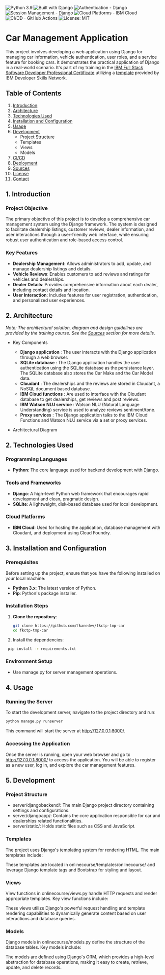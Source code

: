![Python 3.9](https://img.shields.io/badge/Python-3.9-blue.svg)
![Built with Django](https://img.shields.io/badge/Built%20with-Django-brightgreen.svg)
![Authentication - Django](https://img.shields.io/badge/Authentication-Django-blue.svg)
![Session Management - Django](https://img.shields.io/badge/Session%20Management-Django-orange.svg)
![Cloud Platforms - IBM Cloud](https://img.shields.io/badge/Cloud%20Platforms-IBM%20Cloud-blue.svg)
![CI/CD - GitHub Actions](https://img.shields.io/badge/CI%2FCD-GitHub%20Actions-brightgreen.svg)
![License: MIT](https://img.shields.io/badge/License-MIT-green.svg)

# Car Management Application
This project involves developing a web application using Django for managing car information, vehicle authentication, user roles, and a service feature for booking cars. It demonstrates the practical application of Django in a real-world scenario. It's part of my training in the [IBM Full Stack Software Developer Professional Certificate](https://www.coursera.org/professional-certificates/ibm-full-stack-cloud-developer) utilizing a [template](https://github.com/ibm-developer-skills-network/final-cloud-app-with-database) provided by IBM Developer Skills Network.

## Table of Contents
1. [Introduction](#introduction)
2. [Architecture](#architecture)
3. [Technologies Used](#technologies-used)
4. [Installation and Configuration](#installation-and-configuration)
5. [Usage](#usage)
6. [Development](#development)
   - Project Structure
   - Templates
   - Views
   - Models
7. [CI/CD](#ci-cd)
8. [Deployment](#deployment)
9. [Sources](#sources)
10. [License](#license)
11. [Contact](#contact)

## 1. Introduction <a name="introduction"></a>

### Project Objective
The primary objective of this project is to develop a comprehensive car management system using the Django framework. The system is designed to facilitate dealership listings, customer reviews, dealer information, and user interactions through a user-friendly web interface, while ensuring robust user authentication and role-based access control.

### Key Features
- **Dealership Management**: Allows administrators to add, update, and manage dealership listings and details.
- **Vehicle Reviews**: Enables customers to add reviews and ratings for vehicles and dealerships.
- **Dealer Details**: Provides comprehensive information about each dealer, including contact details and location.
- **User Interaction**: Includes features for user registration, authentication, and personalized user experiences.

## 2. Architecture <a name="architecture"></a>
*Note: The architectural solution, diagram and design guidelines are provided by the training course. See the [Sources](#sources) section for more details.*
   - Key Components
      - **Django application** : The user interacts with the Django application through a web browser. 
      - **SQLite database** : The Django application handles the user authentication using the SQLite database as the persistance layer. The SQLite database also stores the Car Make and the Car Model data.
      - **Cloudant** : The dealerships and the reviews are stored in Cloudant, a NoSQL document based database.
      - **IBM Cloud functions** : Are used to interface with the Cloudant database to get dealerships, get reviews and post reviews.
      - **IBM Watson NLU service** : Watson NLU (Natural Language Understanding) service is used  to analyze reviews sentiment/tone. 
      - **Proxy services** : The Django application talks to the IBM Cloud Functions and Watson NLU service via a set or proxy services.
 
   - Architectural Diagram
   
## 2. Technologies Used <a name="technologies-used"></a>

### Programming Languages
- **Python**: The core language used for backend development with Django.

### Tools and Frameworks
- **Django**: A high-level Python web framework that encourages rapid development and clean, pragmatic design.
- **SQLite**: A lightweight, disk-based database used for local development.

### Cloud Platforms
- **IBM Cloud**: Used for hosting the application, database management with Cloudant, and deployment using Cloud Foundry.
  
## 3. Installation and Configuration <a name="installation-and-configuration"></a>

### Prerequisites
Before setting up the project, ensure that you have the following installed on your local machine:
- **Python 3.x**: The latest version of Python.
- **Pip**: Python's package installer.

### Installation Steps
1. **Clone the repository**:
   ```sh
   git clone https://github.com/fkanedev/fkctp-tmp-car
   cd fkctp-tmp-car
   ```
2. Install the dependencies:
  ```bash
   pip install -r requirements.txt
   ```
### Environment Setup
- Use manage.py for server management operations.
## 4. Usage <a name="usage"></a>
### Running the Server
To start the development server, navigate to the project directory and run:
   ```bash
   python manage.py runserver
   ```
This command will start the server at http://127.0.0.1:8000/.

### Accessing the Application
Once the server is running, open your web browser and go to http://127.0.0.1:8000/ to access the application. You will be able to register as a new user, log in, and explore the car management features.

## 5. Development <a name="development"></a>
### Project Structure 
- server/djangobackend/: The main Django project directory containing settings and configurations.
- server/djangoapp/: Contains the core application responsible for car and dealerships related functionalities.
- server/static/: Holds static files such as CSS and JavaScript.

### Templates
The project uses Django's templating system for rendering HTML. The main templates include:


These templates are located in onlinecourse/templates/onlinecourse/ and leverage Django template tags and Bootstrap for styling and layout.

### Views
View functions in onlinecourse/views.py handle HTTP requests and render appropriate templates. Key view functions include:


These views utilize Django's powerful request handling and template rendering capabilities to dynamically generate content based on user interactions and database queries.

### Models
Django models in onlinecourse/models.py define the structure of the database tables. Key models include:

The models are defined using Django's ORM, which provides a high-level abstraction for database operations, making it easy to create, retrieve, update, and delete records.

